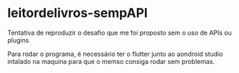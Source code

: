# leitordelivros-sempAPI
Tentativa de reproduzir o desafio que me foi proposto sem o uso de APIs ou plugins

Para rodar o programa, é necessário ter o flutter junto ao aondroid studio intalado na maquina para que o memso consiga rodar sem problemas.
